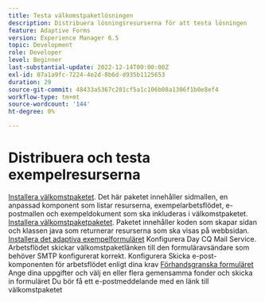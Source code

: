 ```yaml
---
title: Testa välkomstpaketlösningen
description: Distribuera lösningsresurserna för att testa lösningen
feature: Adaptive Forms
version: Experience Manager 6.5
topic: Development
role: Developer
level: Beginner
last-substantial-update: 2022-12-14T00:00:00Z
exl-id: 07a1a9fc-7224-4e2d-8b6d-d935b1125653
duration: 29
source-git-commit: 48433a5367c281cf5a1c106b08a1306f1b0e8ef4
workflow-type: tm+mt
source-wordcount: '144'
ht-degree: 0%

---
```


# Distribuera och testa exempelresurserna

[Installera välkomstpaketet](assets/welcomekit.zip). Det här paketet innehåller sidmallen, en anpassad komponent som listar resurserna, exempelarbetsflödet, e-postmallen och exempeldokument som ska inkluderas i välkomstpaketet.
[Installera välkomstpaketpaketet](assets/welcomekit.core-1.0.0-SNAPSHOT.jar). Paketet innehåller koden som skapar sidan och klassen java som returnerar resurserna som ska visas på webbsidan.
[Installera det adaptiva exempelformuläret](assets/account-openeing-form.zip)
Konfigurera Day CQ Mail Service. Arbetsflödet skickar välkomstpaketlänken till den formuläravsändare som behöver SMTP konfigurerat korrekt.
Konfigurera Skicka e-post-komponenten för arbetsflödet enligt dina krav
[Förhandsgranska formuläret](http://localhost:4502/content/dam/formsanddocuments/co-operators/accountopeningform/jcr:content?wcmmode=disabled)
Ange dina uppgifter och välj en eller flera gemensamma fonder och skicka in formuläret
Du bör få ett e-postmeddelande med en länk till välkomstpaketet
